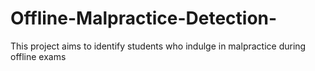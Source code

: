 # Offline-Malpractice-Detection-
This project aims to identify students who indulge in malpractice during offline exams
